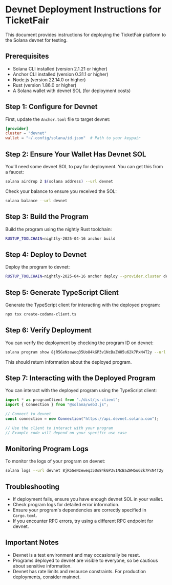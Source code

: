 # Devnet Deployment Instructions for TicketFair

This document provides instructions for deploying the TicketFair platform to the Solana devnet for testing.

## Prerequisites

- Solana CLI installed (version 2.1.21 or higher)
- Anchor CLI installed (version 0.31.1 or higher)
- Node.js (version 22.14.0 or higher)
- Rust (version 1.86.0 or higher)
- A Solana wallet with devnet SOL (for deployment costs)

## Step 1: Configure for Devnet

First, update the `Anchor.toml` file to target devnet:

```toml
[provider]
cluster = "devnet"
wallet = "~/.config/solana/id.json"  # Path to your keypair
```

## Step 2: Ensure Your Wallet Has Devnet SOL

You'll need some devnet SOL to pay for deployment. You can get this from a faucet:

```bash
solana airdrop 2 $(solana address) --url devnet
```

Check your balance to ensure you received the SOL:

```bash
solana balance --url devnet
```

## Step 3: Build the Program

Build the program using the nightly Rust toolchain:

```bash
RUSTUP_TOOLCHAIN=nightly-2025-04-16 anchor build
```

## Step 4: Deploy to Devnet

Deploy the program to devnet:

```bash
RUSTUP_TOOLCHAIN=nightly-2025-04-16 anchor deploy --provider.cluster devnet
```

## Step 5: Generate TypeScript Client

Generate the TypeScript client for interacting with the deployed program:

```bash
npx tsx create-codama-client.ts
```

## Step 6: Verify Deployment

You can verify the deployment by checking the program ID on devnet:

```bash
solana program show 8jR5GeNzeweq35Uo84kGP3v1NcBaZWH5u62k7PxN4T2y --url devnet
```

This should return information about the deployed program.

## Step 7: Interacting with the Deployed Program

You can interact with the deployed program using the TypeScript client:

```javascript
import * as programClient from "./dist/js-client";
import { Connection } from "@solana/web3.js";

// Connect to devnet
const connection = new Connection("https://api.devnet.solana.com");

// Use the client to interact with your program
// Example code will depend on your specific use case
```

## Monitoring Program Logs

To monitor the logs of your program on devnet:

```bash
solana logs --url devnet 8jR5GeNzeweq35Uo84kGP3v1NcBaZWH5u62k7PxN4T2y
```

## Troubleshooting

- If deployment fails, ensure you have enough devnet SOL in your wallet.
- Check program logs for detailed error information.
- Ensure your program's dependencies are correctly specified in `Cargo.toml`.
- If you encounter RPC errors, try using a different RPC endpoint for devnet.

## Important Notes

- Devnet is a test environment and may occasionally be reset.
- Programs deployed to devnet are visible to everyone, so be cautious about sensitive information.
- Devnet has rate limits and resource constraints. For production deployments, consider mainnet.